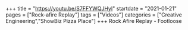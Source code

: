 +++
title = "https://youtu.be/S7FFYWQJHyI"
startdate = "2021-01-21"
pages = ["Rock-afire Replay"]
tags = ["Videos"]
categories = ["Creative Engineering","ShowBiz Pizza Place"]
+++
Rock Afire Replay - Footloose
